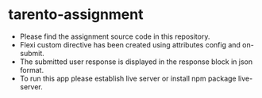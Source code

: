 # tarento-assignment
* Please find the assignment source code in this repository.
* Flexi custom directive has been created using attributes config and on-submit.
* The submitted user response is displayed in the response block in json format.
* To run this app please establish live server or install npm package live-server.
